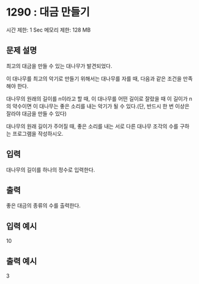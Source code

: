 # 1290 : 대금 만들기
시간 제한: 1 Sec  메모리 제한: 128 MB
  
## 문제 설명    
최고의 대금을 만들 수 있는 대나무가 발견되었다.

이 대나무를 최고의 악기로 만들기 위해서는 대나무를 자를 때, 다음과 같은 조건을 만족해야 한다.

대나무의 원래의 길이를 n이라고 할 때, 이 대나무를 어떤 길이로 잘랐을 때 이 길이가 n의 약수이면 이 대나무는 좋은 소리를 내는 악기가 될 수 있다.(단, 반드시 한 번 이상은 잘라야 대금을 만들 수 있다)

대나무의 원래 길이가 주어질 때, 좋은 소리를 내는 서로 다른 대나무 조각의 수를 구하는 프로그램을 작성하시오.

## 입력
 대나무의 길이를 하나의 정수로 입력한다.

## 출력
 좋은 대금의 종류의 수를 출력한다.

## 입력 예시   
10

## 출력 예시
3